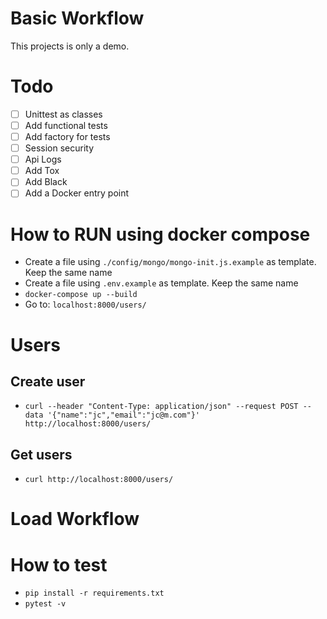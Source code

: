 # Basic Workflow
This projects is only a demo. 

# Todo
- [ ] Unittest as classes
- [ ] Add functional tests
- [ ] Add factory for tests
- [ ] Session security
- [ ] Api Logs
- [ ] Add Tox
- [ ] Add Black
- [ ] Add a Docker entry point

# How to RUN using docker compose
- Create a file using `./config/mongo/mongo-init.js.example` as template. Keep the same name
- Create a file using `.env.example` as template. Keep the same name
- `docker-compose up --build`
- Go to: `localhost:8000/users/`

# Users
## Create user
- `curl --header "Content-Type: application/json" --request POST --data '{"name":"jc","email":"jc@m.com"}' http://localhost:8000/users/`
## Get users
- `curl http://localhost:8000/users/`

# Load Workflow

# How to test
- `pip install -r requirements.txt`
- `pytest -v`